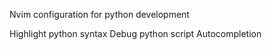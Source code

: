 Nvim configuration for python development

Highlight python syntax 
Debug python script
Autocompletion

